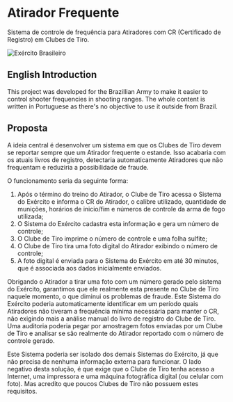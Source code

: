 # Atirador Frequente

Sistema de controle de frequência para Atiradores com CR (Certificado de
Registro) em Clubes de Tiro.

![Exército Brasileiro](https://raw.githubusercontent.com/rafaeljusto/cr/master/exercito.png)

## English Introduction

This project was developed for the Brazillian Army to make it easier to control
shooter frequencies in shooting ranges. The whole content is written in
Portuguese as there's no objective to use it outside from Brazil.

## Proposta

A ideia central é desenvolver um sistema em que os Clubes de Tiro devem se
reportar sempre que um Atirador frequente o estande. Isso acabaria com os atuais
livros de registro, detectaria automaticamente Atiradores que não frequentam e
reduziria a possibilidade de fraude.

O funcionamento seria da seguinte forma:

1. Após o término do treino do Atirador, o Clube de Tiro acessa o Sistema do
Exército e informa o CR do Atirador, o calibre utilizado, quantidade de
munições, horários de inicio/fim e números de controle da arma de fogo
utilizada;
2. O Sistema do Exército cadastra esta informação e gera um número de controle;
3. O Clube de Tiro imprime o número de controle e uma folha sulfite;
4. O Clube de Tiro tira uma foto digital do Atirador exibindo o número de
controle;
5. A foto digital é enviada para o Sistema do Exército em até 30 minutos, que é
associada aos dados inicialmente enviados.

Obrigando o Atirador a tirar uma foto com um número gerado pelo sistema do
Exército, garantimos que ele realmente esta presente no Clube de Tiro naquele
momento, o que diminui os problemas de fraude. Este Sistema do Exército poderia
automaticamente identificar em um período quais Atiradores não tiveram a
frequência mínima necessária para manter o CR, não exigindo mais a análise
manual do livro de registro do Clube de Tiro. Uma auditoria poderia pegar por
amostragem fotos enviadas por um Clube de Tiro e analisar se são realmente do
Atirador reportado com o número de controle gerado.

Este Sistema poderia ser isolado dos demais Sistemas do Exército, já que não
precisa de nenhuma informação externa para funcionar. O lado negativo desta
solução, é que exige que o Clube de Tiro tenha acesso a Internet, uma impressora
e uma máquina fotográfica digital (ou celular com foto). Mas acredito que poucos
Clubes de Tiro não possuem estes requisitos.